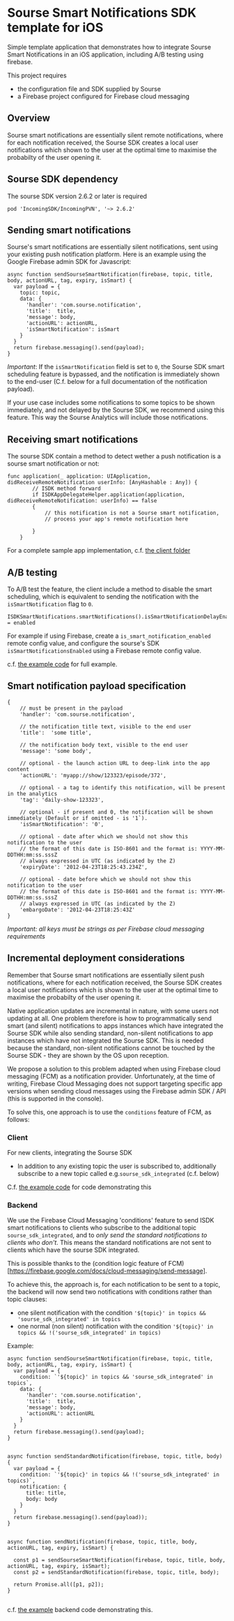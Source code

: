 Sourse Smart Notifications SDK template for iOS
===============================================

Simple template application that demonstrates how to integrate Sourse Smart Notifications in an iOS application, including A/B testing using firebase. 

This project requires
- the configuration file and SDK supplied by Sourse
- a Firebase project configured for Firebase cloud messaging


## Overview

Sourse smart notifications are essentially silent remote notifications, where for each notification received, the Sourse SDK creates 
a local user notifications which shown to the user at the optimal time to maximise the probabilty of the user opening it. 

## Sourse SDK dependency

The sourse SDK version 2.6.2 or later is required

```
pod 'IncomingSDK/IncomingPVN', '~> 2.6.2'
```

## Sending smart notifications

Sourse's smart notifications are essentially silent notifications, sent using your existing push notification 
platform. Here is an example using the Google Firebase admin SDK for Javascript:

```
async function sendSourseSmartNotification(firebase, topic, title, body, actionURL, tag, expiry, isSmart) {
  var payload = {
    topic: topic,
    data: {
      'handler': 'com.sourse.notification',
      'title':  title,
      'message': body,
      'actionURL': actionURL,
      'isSmartNotification': isSmart
    }
  }
  return firebase.messaging().send(payload);
}
```

*Important*: If the `isSmartNotification` field is set to `0`, the Sourse SDK smart scheduling feature is bypassed, 
and the notification is immediately shown to the end-user (C.f. below for a full documentation of the notification payload).

If your use case includes some notifications to some topics to be shown immediately, and not delayed by the Sourse SDK, we recommend
using this feature. This way the Sourse Analytics will include those notifications. 

## Receiving smart notifications

The sourse SDK contain a method to detect wether a push notification is a sourse smart notification
or not:

```
func application(_ application: UIApplication, didReceiveRemoteNotification userInfo: [AnyHashable : Any]) {
        // ISDK method forward
        if ISDKAppDelegateHelper.application(application, didReceiveRemoteNotification: userInfo) == false
        {
            // this notification is not a Sourse smart notification,
            // process your app's remote notification here
            
        }
    }
```

For a complete sample app implementation, c.f. [the client folder](./client) 


## A/B testing

To A/B test the feature, the client include a method to disable the smart scheduling, which is equivalent
to sending the notification with the `isSmartNotification` flag to `0`. 

```
ISDKSmartNotifications.smartNotifications().isSmartNotificationDelayEnabled = enabled
```

For example if using Firebase, create a `is_smart_notification_enabled` remote config value, and 
configure the sourse's SDK `isSmartNotificationsEnabled` using a Firebase remote config value. 

c.f. [the example code](client/SmartNotificationsDemo/SmartNotificationsDemo/AppDelegate.swift) for full example. 


## Smart notification payload specification


```
{
    // must be present in the payload
    'handler': 'com.sourse.notification',

    // the notification title text, visible to the end user
    'title':  'some title',

    // the notification body text, visible to the end user
    'message': 'some body', 

    // optional - the launch action URL to deep-link into the app content
    'actionURL': 'myapp://show/123323/episode/372',

    // optional - a tag to identify this notification, will be present in the analytics
    'tag': 'daily-show-123323',

    // optional - if present and 0, the notification will be shown immediately (Default or if omitted - is '1`).
    'isSmartNotification': '0',

    // optional - date after which we should not show this notification to the user
	// the format of this date is ISO-8601 and the format is: YYYY-MM-DDTHH:mm:ss.sssZ
	// always expressed in UTC (as indicated by the Z)
    'expiryDate': '2012-04-23T18:25:43.234Z',
    
    // optional - date before which we should not show this notification to the user
	// the format of this date is ISO-8601 and the format is: YYYY-MM-DDTHH:mm:ss.sssZ
	// always expressed in UTC (as indicated by the Z)
    'embargoDate': '2012-04-23T18:25:43Z'
}
```

*Important: all keys must be strings as per Firebase cloud messaging requirements*

## Incremental deployment considerations

Remember that Sourse smart notifications are essentially silent push notifications, where for each notification received, the Sourse SDK creates a local user notifications which is shown to the user at the optimal time to maximise the probabilty of the user opening it. 

Native application updates are incremental in nature, with some users not updating at all. One problem therefore is how to programmatically send smart (and silent) notifications to apps instances which have integrated the Sourse SDK while also sending standard, non-silent notifications to app instances which have not integrated the Sourse SDK. This is needed because the standard, non-silent notifications cannot be touched by the Sourse SDK - they are shown by the OS upon reception.  

We propose a solution to this problem adapted when using Firebase cloud messaging (FCM) as a notification provider. Unfortunately, at the time of writing, Firebase Cloud Messaging does not support targeting specific app versions when sending cloud messages using the Firebase admin SDK / API (this is supported in the console).

To solve this, one approach is to use the `conditions` feature of FCM, as follows: 

### Client

For new clients, integrating the Sourse SDK

- In addition to any existing topic the user is subscribed to, additionally subscribe to a new topic called e.g.`sourse_sdk_integrated` (c.f. below)

C.f. [the example code](client/SmartNotificationsDemo/SmartNotificationsDemo/AppDelegate.swift) for code demonstrating this

### Backend

We use the Firebase Cloud Messaging 'conditions' feature to send ISDK smart notifications to clients who subscribe to the additional topic `sourse_sdk_integrated`, and to *only send the standard notifications to clients who don't*. This means the standard notifications are not sent to clients which have the sourse SDK integrated. 

This is possible thanks to the (condition logic feature of FCM)[https://firebase.google.com/docs/cloud-messaging/send-message].

To achieve this, the approach is, for each notification to be sent to a topic, the backend will now send two notifications with conditions rather than topic clauses: 
- one silent notification with the condition `'${topic}' in topics && 'sourse_sdk_integrated' in topics`
- one normal (non silent) notification with the condition `'${topic}' in topics && !('sourse_sdk_integrated' in topics)`

Example:

```
async function sendSourseSmartNotification(firebase, topic, title, body, actionURL, tag, expiry, isSmart) {
  var payload = {
    condition: `'${topic}' in topics && 'sourse_sdk_integrated' in topics`,
    data: {
      'handler': 'com.sourse.notification',
      'title':  title,
      'message': body,
      'actionURL': actionURL
    }
  }
  return firebase.messaging().send(payload);
}


async function sendStandardNotification(firebase, topic, title, body) {
  var payload = {
    condition: `'${topic}' in topics && !('sourse_sdk_integrated' in topics)`,
    notification: {
      title: title,
      body: body
    }
  }
  return firebase.messaging().send(payload));
}


async function sendNotification(firebase, topic, title, body, actionURL, tag, expiry, isSmart) {

  const p1 = sendSourseSmartNotification(firebase, topic, title, body, actionURL, tag, expiry, isSmart);
  const p2 = sendStandardNotification(firebase, topic, title, body);

  return Promise.all([p1, p2]);
}


```

c.f. [the example](server/sendNotifications.js) backend code demonstrating this. 

